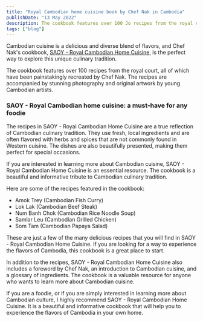 ```yaml
---
title: "Royal Cambodian home cuisine book by Chef Nak in Cambodia"
publishDate: "13 May 2022"
description: The cookbook features over 100 Jo recipes from the royal court
tags: ["blog"]
---
```


Cambodian cuisine is a delicious and diverse blend of flavors, and Chef Nak's cookbook, [SAOY - Royal Cambodian Home Cuisine](https://www.amazon.com/gp/product/9924966317/?tag=tbun27_cambodia-20), is the perfect way to explore this unique culinary tradition.

The cookbook features over 100 recipes from the royal court, all of which have been painstakingly recreated by Chef Nak. The recipes are accompanied by stunning photography and original artwork by young Cambodian artists.

### SAOY - Royal Cambodian home cuisine: a must-have for any foodie

The recipes in SAOY - Royal Cambodian Home Cuisine are a true reflection of Cambodian culinary tradition. They use fresh, local ingredients and are often flavored with herbs and spices that are not commonly found in Western cuisine. The dishes are also beautifully presented, making them perfect for special occasions.

If you are interested in learning more about Cambodian cuisine, SAOY - Royal Cambodian Home Cuisine is an essential resource. The cookbook is a beautiful and informative tribute to Cambodian culinary tradition.

Here are some of the recipes featured in the cookbook:

- Amok Trey (Cambodian Fish Curry)
- Lok Lak (Cambodian Beef Steak)
- Num Banh Chok (Cambodian Rice Noodle Soup)
- Samlar Leu (Cambodian Grilled Chicken)
- Som Tam (Cambodian Papaya Salad)

These are just a few of the many delicious recipes that you will find in SAOY - Royal Cambodian Home Cuisine. If you are looking for a way to experience the flavors of Cambodia, this cookbook is a great place to start.

In addition to the recipes, SAOY - Royal Cambodian Home Cuisine also includes a foreword by Chef Nak, an introduction to Cambodian cuisine, and a glossary of ingredients. The cookbook is a valuable resource for anyone who wants to learn more about Cambodian cuisine.

If you are a foodie, or if you are simply interested in learning more about Cambodian culture, I highly recommend SAOY - Royal Cambodian Home Cuisine. It is a beautiful and informative cookbook that will help you to experience the flavors of Cambodia in your own home.

